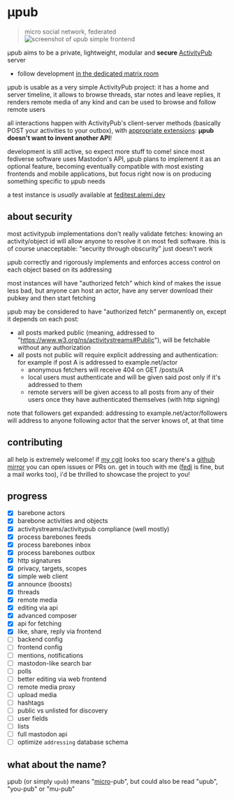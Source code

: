 # μpub
> micro social network, federated
![screenshot of upub simple frontend](https://cdn.alemi.dev/proj/upub/fe/20240424.png)

μpub aims to be a private, lightweight, modular and **secure** [ActivityPub](https://www.w3.org/TR/activitypub/) server

 * follow development [in the dedicated matrix room](https://matrix.to/#/#upub:alemi.dev)

μpub is usable as a very simple ActivityPub project: it has a home and server timeline, it allows to browse threads, star notes and leave replies, it renders remote media of any kind and can be used to browse and follow remote users

all interactions happen with ActivityPub's client-server methods (basically POST your activities to your outbox), with [appropriate extensions](https://ns.alemi.dev/as): **μpub doesn't want to invent another API**!

development is still active, so expect more stuff to come! since most fediverse software uses Mastodon's API, μpub plans to implement it as an optional feature, becoming eventually compatible with most existing frontends and mobile applications, but focus right now is on producing something specific to μpub needs

a test instance is _usually_ available at [feditest.alemi.dev](https://feditest.alemi.dev)

## about security
most activitypub implementations don't really validate fetches: knowing an activity/object id will allow anyone to resolve it on most fedi software. this is of course unacceptable: "security through obscurity" just doesn't work

μpub correctly and rigorously implements and enforces access control on each object based on its addressing

most instances will have "authorized fetch" which kind of makes the issue less bad, but anyone can host an actor, have any server download their pubkey and then start fetching

μpub may be considered to have "authorized fetch" permanently on, except it depends on each post:
 * all posts marked public (meaning, addressed to "https://www.w3.org/ns/activitystreams#Public"), will be fetchable without any authorization
 * all posts not public will require explicit addressing and authentication: for example if post A is addressed to example.net/actor
   * anonymous fetchers will receive 404 on GET /posts/A
   * local users must authenticate and will be given said post only if it's addressed to them
   * remote servers will be given access to all posts from any of their users once they have authenticated themselves (with http signing)

note that followers get expanded: addressing to example.net/actor/followers will address to anyone following actor that the server knows of, at that time

## contributing

all help is extremely welcome! if [my cgit](https://git.alemi.dev/upub.git/) looks too scary there's a [github mirror](https://github.com/alemidev/upub) you can open issues or PRs on. get in touch with me ([fedi](https://social.alemi.dev/users/alemi) is fine, but a mail works too), i'd be thrilled to showcase the project to you!

## progress

 - [x] barebone actors
 - [x] barebone activities and objects
 - [x] activitystreams/activitypub compliance (well mostly)
 - [x] process barebones feeds
 - [x] process barebones inbox
 - [x] process barebones outbox
 - [x] http signatures
 - [x] privacy, targets, scopes
 - [x] simple web client
 - [x] announce (boosts)
 - [x] threads
 - [x] remote media
 - [x] editing via api
 - [x] advanced composer
 - [x] api for fetching
 - [x] like, share, reply via frontend
 - [ ] backend config
 - [ ] frontend config
 - [ ] mentions, notifications
 - [ ] mastodon-like search bar
 - [ ] polls
 - [ ] better editing via web frontend
 - [ ] remote media proxy
 - [ ] upload media
 - [ ] hashtags
 - [ ] public vs unlisted for discovery
 - [ ] user fields
 - [ ] lists
 - [ ] full mastodon api
 - [ ] optimize `addressing` database schema

## what about the name?
μpub (or simply `upub`) means "[micro](https://en.wikipedia.org/wiki/International_System_of_Units#Prefixes)-pub", but could also be read "upub", "you-pub" or "mu-pub"
